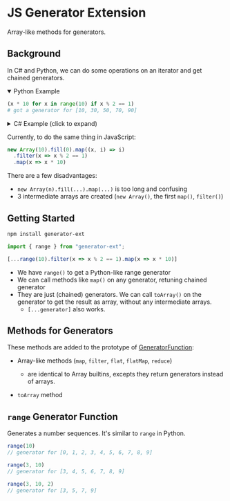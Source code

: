 # JS Generator Extension

Array-like methods for generators.

## Background

In C# and Python, we can do some operations on an iterator and get chained generators.

<details open>
<summary>Python Example</summary>

```python
(x * 10 for x in range(10) if x % 2 == 1)
# got a generator for [10, 30, 50, 70, 90]
```

</details>

<details>
<summary>C# Example (click to expand)</summary>

```csharp
Enumerable.Range(0, 10)
    .Where(x => x % 2 == 1)
    .Select(x => x * 10)
// got a iterator for [10, 30, 50, 70, 90]
// using LINQ extension methods

from x in Enumerable.Range(0, 10)
    where x % 2 == 1
    select x * 10
// the same, using LINQ query syntax
```

</details>

Currently, to do the same thing in JavaScript:

```javascript
new Array(10).fill(0).map((x, i) => i)
  .filter(x => x % 2 == 1)
  .map(x => x * 10)
```

There are a few disadvantages:

- `new Array(n).fill(...).map(...)` is too long and confusing
- 3 intermediate arrays are created (`new Array()`, the first `map()`, `filter()`)

## Getting Started

```bash
npm install generator-ext
```

```javascript
import { range } from "generator-ext";

[...range(10).filter(x => x % 2 == 1).map(x => x * 10)]
```

- We have `range()` to get a Python-like range generator
- We can call methods like `map()` on any generator, retuning chained generator
- They are just (chained) generators. We can call `toArray()` on the generator to get the result as array, without any intermediate arrays.
  - `[...generator]` also works.

## Methods for Generators

These methods are added to the prototype of [GeneratorFunction](https://developer.mozilla.org/en-US/docs/Web/JavaScript/Reference/Global_Objects/GeneratorFunction):

- Array-like methods (`map`, `filter`, `flat`, `flatMap`, `reduce`)
    - are identical to Array builtins, excepts they return generators instead of arrays.

- `toArray` method

## `range` Generator Function

Generates a number sequences. It's similar to `range` in Python.

```javascript
range(10)
// generator for [0, 1, 2, 3, 4, 5, 6, 7, 8, 9]

range(3, 10)
// generator for [3, 4, 5, 6, 7, 8, 9]

range(3, 10, 2)
// generator for [3, 5, 7, 9]
```
